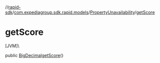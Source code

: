//[rapid-sdk](../../../index.md)/[com.expediagroup.sdk.rapid.models](../index.md)/[PropertyUnavailability](index.md)/[getScore](get-score.md)

# getScore

[JVM]\

public [BigDecimal](https://docs.oracle.com/javase/8/docs/api/java/math/BigDecimal.html)[getScore](get-score.md)()
